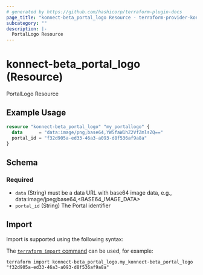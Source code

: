 ```yaml
---
# generated by https://github.com/hashicorp/terraform-plugin-docs
page_title: "konnect-beta_portal_logo Resource - terraform-provider-konnect-beta"
subcategory: ""
description: |-
  PortalLogo Resource
---
```


# konnect-beta_portal_logo (Resource)

PortalLogo Resource

## Example Usage

```terraform
resource "konnect-beta_portal_logo" "my_portallogo" {
  data      = "data:image/png;base64,YW5faW1hZ2VfZmlsZQ=="
  portal_id = "f32d905a-ed33-46a3-a093-d8f536af9a8a"
}
```

<!-- schema generated by tfplugindocs -->
## Schema

### Required

- `data` (String) must be a data URL with base64 image data, e.g., data:image/jpeg;base64,<BASE64_IMAGE_DATA>
- `portal_id` (String) The Portal identifier

## Import

Import is supported using the following syntax:

The [`terraform import` command](https://developer.hashicorp.com/terraform/cli/commands/import) can be used, for example:

```shell
terraform import konnect-beta_portal_logo.my_konnect-beta_portal_logo "f32d905a-ed33-46a3-a093-d8f536af9a8a"
```
